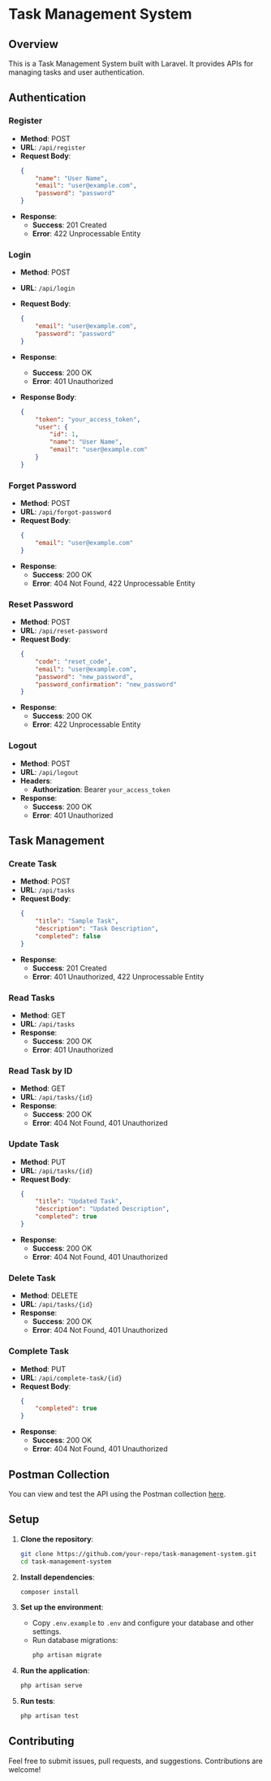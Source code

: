 # Task Management System

## Overview

This is a Task Management System built with Laravel. It provides APIs for managing tasks and user authentication.

## Authentication

### Register

- **Method**: POST
- **URL**: `/api/register`
- **Request Body**:
    ```json
    {
        "name": "User Name",
        "email": "user@example.com",
        "password": "password"
    }
    ```
- **Response**:
    - **Success**: 201 Created
    - **Error**: 422 Unprocessable Entity

### Login

- **Method**: POST
- **URL**: `/api/login`
- **Request Body**:
    ```json
    {
        "email": "user@example.com",
        "password": "password"
    }
    ```
- **Response**:
    - **Success**: 200 OK
    - **Error**: 401 Unauthorized

- **Response Body**:
    ```json
    {
        "token": "your_access_token",
        "user": {
            "id": 1,
            "name": "User Name",
            "email": "user@example.com"
        }
    }
    ```

### Forget Password

- **Method**: POST
- **URL**: `/api/forgot-password`
- **Request Body**:
    ```json
    {
        "email": "user@example.com"
    }
    ```
- **Response**:
    - **Success**: 200 OK
    - **Error**: 404 Not Found, 422 Unprocessable Entity

### Reset Password

- **Method**: POST
- **URL**: `/api/reset-password`
- **Request Body**:
    ```json
    {
        "code": "reset_code",
        "email": "user@example.com",
        "password": "new_password",
        "password_confirmation": "new_password"
    }
    ```
- **Response**:
    - **Success**: 200 OK
    - **Error**: 422 Unprocessable Entity

### Logout

- **Method**: POST
- **URL**: `/api/logout`
- **Headers**:
    - **Authorization**: Bearer `your_access_token`
- **Response**:
    - **Success**: 200 OK
    - **Error**: 401 Unauthorized

## Task Management

### Create Task

- **Method**: POST
- **URL**: `/api/tasks`
- **Request Body**:
    ```json
    {
        "title": "Sample Task",
        "description": "Task Description",
        "completed": false
    }
    ```
- **Response**:
    - **Success**: 201 Created
    - **Error**: 401 Unauthorized, 422 Unprocessable Entity

### Read Tasks

- **Method**: GET
- **URL**: `/api/tasks`
- **Response**:
    - **Success**: 200 OK
    - **Error**: 401 Unauthorized

### Read Task by ID

- **Method**: GET
- **URL**: `/api/tasks/{id}`
- **Response**:
    - **Success**: 200 OK
    - **Error**: 404 Not Found, 401 Unauthorized

### Update Task

- **Method**: PUT
- **URL**: `/api/tasks/{id}`
- **Request Body**:
    ```json
    {
        "title": "Updated Task",
        "description": "Updated Description",
        "completed": true
    }
    ```
- **Response**:
    - **Success**: 200 OK
    - **Error**: 404 Not Found, 401 Unauthorized

### Delete Task

- **Method**: DELETE
- **URL**: `/api/tasks/{id}`
- **Response**:
    - **Success**: 200 OK
    - **Error**: 404 Not Found, 401 Unauthorized

### Complete Task

- **Method**: PUT
- **URL**: `/api/complete-task/{id}`
- **Request Body**:
    ```json
    {
        "completed": true
    }
    ```
- **Response**:
    - **Success**: 200 OK
    - **Error**: 404 Not Found, 401 Unauthorized

## Postman Collection

You can view and test the API using the Postman collection [here](your-postman-collection-url).

## Setup

1. **Clone the repository**:
    ```bash
    git clone https://github.com/your-repo/task-management-system.git
    cd task-management-system
    ```

2. **Install dependencies**:
    ```bash
    composer install
    ```

3. **Set up the environment**:
    - Copy `.env.example` to `.env` and configure your database and other settings.
    - Run database migrations:
      ```bash
      php artisan migrate
      ```

4. **Run the application**:
    ```bash
    php artisan serve
    ```

5. **Run tests**:
    ```bash
    php artisan test
    ```

## Contributing

Feel free to submit issues, pull requests, and suggestions. Contributions are welcome!

